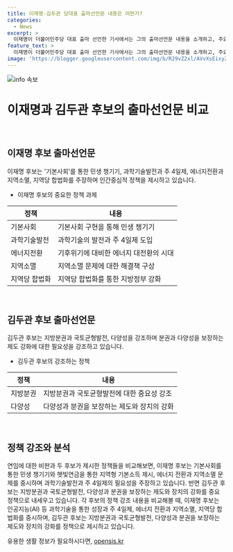 ```yaml
---
title: 이재명·김두관 당대표 출마선언문 내용은 어떤가?
categories:
  - News
excerpt: >
  이재명이 더불어민주당 대표 출마 선언한 기사에서는 그의 출마선언문 내용을 소개하고, 주요 주장으로 기본사회를 강조하며 인공지능과 과학기술 발전, 주 4일제, 에너지전환, 지역소멸 문제, 지역형 기본소득 등에 대해 언급했음을 다루고 있습니다. 또한 김두관 후보 또한 출마선언문을 통해 지방분권, 다양성을 강조하며 민주당의 1인 독주를 막기 위한 다양성과 분권을 보장해야 한다는 주장을 펼친 내용을 담고 있습니다.
feature_text: >
  이재명이 더불어민주당 대표 출마 선언한 기사에서는 그의 출마선언문 내용을 소개하고, 주요 주장으로 기본사회를 강조하며 인공지능과 과학기술 발전, 주 4일제, 에너지전환, 지역소멸 문제, 지역형 기본소득 등에 대해 언급했음을 다루고 있습니다. 또한 김두관 후보 또한 출마선언문을 통해 지방분권, 다양성을 강조하며 민주당의 1인 독주를 막기 위한 다양성과 분권을 보장해야 한다는 주장을 펼친 내용을 담고 있습니다.
image: 'https://blogger.googleusercontent.com/img/b/R29vZ2xl/AVvXsEixyZcFfHzMRdzZMjFBmAUKJYCLCGyLL1o632UiGVXcaFdKo_bkvkuCioo0uUKlGfBVcT3P84aROyZIXSBEx3Aw5nCQ3pTgDom1WDC4m8eifvWiAmWEEVb4x6G_l8C0QH225ldMjyaFvpxGEBGNO37VmDTDMHGhJPq73UglMfDca1-0aw/s1600/blogspot.png'
---
```


<p><img src="https://blogger.googleusercontent.com/img/b/R29vZ2xl/AVvXsEixyZcFfHzMRdzZMjFBmAUKJYCLCGyLL1o632UiGVXcaFdKo_bkvkuCioo0uUKlGfBVcT3P84aROyZIXSBEx3Aw5nCQ3pTgDom1WDC4m8eifvWiAmWEEVb4x6G_l8C0QH225ldMjyaFvpxGEBGNO37VmDTDMHGhJPq73UglMfDca1-0aw/s1600/blogspot.png" alt="info 속보" /></p>

<h1 data-ke-size="size26">이재명과 김두관 후보의 출마선언문 비교</h1>

<p data-ke-size="size16">&nbsp;</p>

<h2 data-ke-size="size26">이재명 후보 출마선언문</h2>

<p data-ke-size="size16">이재명 후보는 '기본사회'를 통한 민생 챙기기, 과학기술발전과 주 4일제, 에너지전환과 지역소멸, 지역당 합법화를 주장하며 인간중심적 정책을 제시하고 있습니다.</p>

<ul>
<li>이재명 후보의 중요한 정책 과제</li>
</ul>

<table>
<thead>
<tr>
<th>정책</th>
<th>내용</th>
</tr>
</thead>
<tbody>
<tr>
<td>기본사회</td>
<td>기본사회 구현을 통해 민생 챙기기</td>
</tr>
<tr>
<td>과학기술발전</td>
<td>과학기술의 발전과 주 4일제 도입</td>
</tr>
<tr>
<td>에너지전환</td>
<td>기후위기에 대비한 에너지 대전환의 시대</td>
</tr>
<tr>
<td>지역소멸</td>
<td>지역소멸 문제에 대한 해결책 구상</td>
</tr>
<tr>
<td>지역당 합법화</td>
<td>지역당 합법화를 통한 지방정부 강화</td>
</tr>
</tbody>
</table>

<p data-ke-size="size16">&nbsp;</p>

<h2 data-ke-size="size26">김두관 후보 출마선언문</h2>

<p data-ke-size="size16">김두관 후보는 지방분권과 국토균형발전, 다양성을 강조하며 분권과 다양성을 보장하는 제도 강화에 대한 필요성을 강조하고 있습니다.</p>

<ul>
<li>김두관 후보의 강조하는 정책</li>
</ul>

<table>
<thead>
<tr>
<th>정책</th>
<th>내용</th>
</tr>
</thead>
<tbody>
<tr>
<td>지방분권</td>
<td>지방분권과 국토균형발전에 대한 중요성 강조</td>
</tr>
<tr>
<td>다양성</td>
<td>다양성과 분권을 보장하는 제도와 장치의 강화</td>
</tr>
</tbody>
</table>

<p data-ke-size="size16">&nbsp;</p>

<h2 data-ke-size="size26">정책 강조와 분석</h2>

<p data-ke-size="size16">연임에 대한 비판과 두 후보가 제시한 정책들을 비교해보면, 이재명 후보는 기본사회를 통한 민생 챙기기와 햇빛연금을 통한 지역형 기본소득 제시, 에너지 전환과 지역소멸 문제를 중시하며 과학기술발전과 주 4일제의 필요성을 주장하고 있습니다. 반면 김두관 후보는 지방분권과 국토균형발전, 다양성과 분권을 보장하는 제도와 장치의 강화를 중요 정책으로 내세우고 있습니다. 각 후보의 정책 강조 내용을 비교해볼 때, 이재명 후보는 인공지능(AI) 등 과학기술을 통한 성장과 주 4일제, 에너지 전환과 지역소멸, 지역당 합법화를 중시하며, 김두관 후보는 지방분권과 국토균형발전, 다양성과 분권을 보장하는 제도와 장치의 강화를 정책으로 제시하고 있습니다.</p>
유용한 생활 정보가 필요하시다면, <a href="https://opensis.kr" rel="dofollow">opensis.kr</a>


